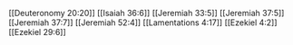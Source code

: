 [[Deuteronomy 20:20]]
[[Isaiah 36:6]]
[[Jeremiah 33:5]]
[[Jeremiah 37:5]]
[[Jeremiah 37:7]]
[[Jeremiah 52:4]]
[[Lamentations 4:17]]
[[Ezekiel 4:2]]
[[Ezekiel 29:6]]
